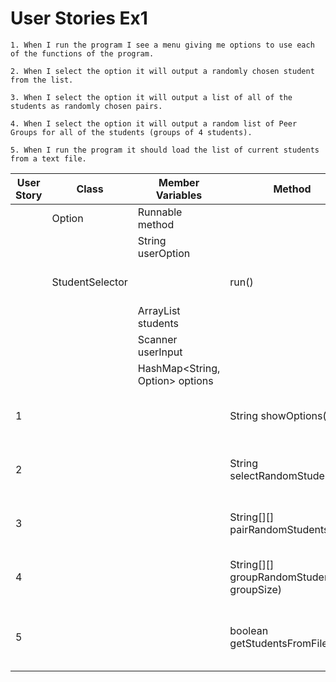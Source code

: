 # User Stories Ex1
```
1. When I run the program I see a menu giving me options to use each of the functions of the program.

2. When I select the option it will output a randomly chosen student from the list.

3. When I select the option it will output a list of all of the students as randomly chosen pairs.

4. When I select the option it will output a random list of Peer Groups for all of the students (groups of 4 students).

5. When I run the program it should load the list of current students from a text file. 
```

| User Story | Class           | Member Variables                | Method                                        | Situation                                               | Output/Response                                                             |
|------------|-----------------|---------------------------------|-----------------------------------------------|---------------------------------------------------------|-----------------------------------------------------------------------------|
|            | Option          | Runnable method                 |                                               |                                                         |                                                                             |
|            |                 | String userOption               |                                               |                                                         |                                                                             |
|            | StudentSelector |                                 | run()                                         | a new StudentSelector is created                        | the program loop starts                                                     |
|            |                 | ArrayList<String> students      |                                               |                                                         |                                                                             |
|            |                 | Scanner userInput               |                                               |                                                         |                                                                             |
|            |                 | HashMap<String, Option> options |                                               |                                                         |                                                                             |
| 1          |                 |                                 | String showOptions()                          | the user starts the program or selects an option        | A String with a list of options is written to the console                   |
| 2          |                 |                                 | String selectRandomStudent()                  | the user selects the select random student option       | A random students name is returned                                          |
| 3          |                 |                                 | String[][] pairRandomStudents()               | the user selects the select pair random students option | An array of string arrays containing each pair is returned                  |
| 4          |                 |                                 | String[][] groupRandomStudents(int groupSize) | the user selects the group random students option       | An array of string arrays containing each group is returned                 |
| 5          |                 |                                 | boolean getStudentsFromFile()                 | a new StudentSelector is created                        | returns true if the contents of the file was loaded correctly. false if not |
